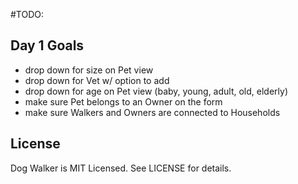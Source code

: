 #TODO:

## Day 1 Goals
* drop down for size on Pet view
* drop down for Vet w/ option to add
* drop down for age on Pet view (baby, young, adult, old, elderly)
* make sure Pet belongs to an Owner on the form
* make sure Walkers and Owners are connected to Households


## License

Dog Walker is MIT Licensed. See LICENSE for details.